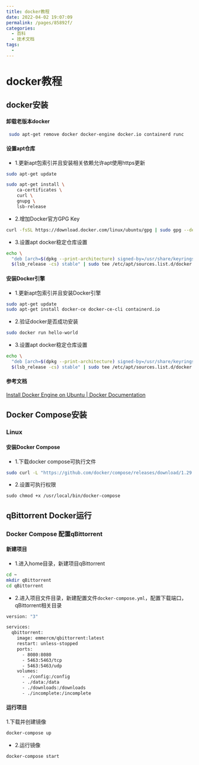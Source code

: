 ```yaml
---
title: docker教程
date: 2022-04-02 19:07:09
permalink: /pages/85892f/
categories:
  - 百科
  - 技术文档
tags:
  - 
---
```

# docker教程

## docker安装
#### 卸载老版本docker
```bash
 sudo apt-get remove docker docker-engine docker.io containerd runc
```

#### 设置apt仓库
* 1.更新apt包索引并且安装相关依赖允许apt使用https更新
```bash
sudo apt-get update

sudo apt-get install \
    ca-certificates \
    curl \
    gnupg \
    lsb-release
```
* 2.增加Docker官方GPG Key
```bash
curl -fsSL https://download.docker.com/linux/ubuntu/gpg | sudo gpg --dearmor -o /usr/share/keyrings/docker-archive-keyring.gpg
```
* 3.设置apt docker稳定仓库设置
```bash
echo \
  "deb [arch=$(dpkg --print-architecture) signed-by=/usr/share/keyrings/docker-archive-keyring.gpg] https://download.docker.com/linux/ubuntu \
  $(lsb_release -cs) stable" | sudo tee /etc/apt/sources.list.d/docker.list > /dev/null
```
#### 安装Docker引擎
* 1.更新apt包索引并且安装Docker引擎
```bash
sudo apt-get update
sudo apt-get install docker-ce docker-ce-cli containerd.io
```
* 2.验证docker是否成功安装
```bash
sudo docker run hello-world
```
* 3.设置apt docker稳定仓库设置
```bash
echo \
  "deb [arch=$(dpkg --print-architecture) signed-by=/usr/share/keyrings/docker-archive-keyring.gpg] https://download.docker.com/linux/ubuntu \
  $(lsb_release -cs) stable" | sudo tee /etc/apt/sources.list.d/docker.list > /dev/null
```
#### 参考文档
[Install Docker Engine on Ubuntu | Docker Documentation](https://docs.docker.com/engine/install/ubuntu/)

## Docker Compose安装 
### Linux
#### 安装Docker Compose
* 1.下载docker compose可执行文件
```bash
sudo curl -L "https://github.com/docker/compose/releases/download/1.29.2/docker-compose-$(uname -s)-$(uname -m)" -o /usr/local/bin/docker-compose
```
* 2.设置可执行权限
```
sudo chmod +x /usr/local/bin/docker-compose
```

## qBittorrent Docker运行
### Docker Compose 配置qBittorrent
#### 新建项目
* 1.进入home目录，新建项目qBittorrent
```bash
cd ~
mkdir qBittorrent
cd qBittorrent
```
* 2.进入项目文件目录，新建配置文件```docker-compose.yml```，配置下载端口，qBittorrent相关目录
```bash
version: "3"

services:
  qbittorrent:
    image: emmercm/qbittorrent:latest
    restart: unless-stopped
    ports:
      - 8080:8080
      - 5463:5463/tcp
      - 5463:5463/udp
    volumes:
      - ./config:/config
      - ./data:/data
      - ./downloads:/downloads
      - ./incomplete:/incomplete
```
#### 运行项目
1.下载并创建镜像
```bash
docker-compose up
```
* 2.运行镜像
```bash
docker-compose start
```